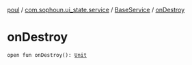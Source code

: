 [poul](../../index.md) / [com.sophoun.ui_state.service](../index.md) / [BaseService](index.md) / [onDestroy](./on-destroy.md)

# onDestroy

`open fun onDestroy(): `[`Unit`](https://kotlinlang.org/api/latest/jvm/stdlib/kotlin/-unit/index.html)